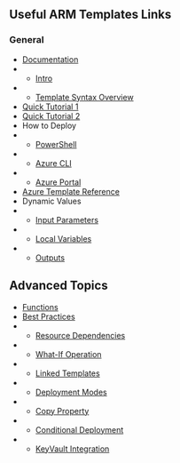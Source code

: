 ## Useful ARM Templates Links

### General

* [Documentation](https://learn.microsoft.com/en-us/azure/azure-resource-manager/templates/)
* * [Intro](https://learn.microsoft.com/en-us/azure/azure-resource-manager/templates/overview)
* * [Template Syntax Overview](https://learn.microsoft.com/en-us/azure/azure-resource-manager/templates/syntax)
* [Quick Tutorial 1](https://learn.microsoft.com/en-us/azure/azure-resource-manager/templates/deployment-tutorial-local-template)
* [Quick Tutorial 2](https://learn.microsoft.com/en-us/azure/azure-resource-manager/templates/template-tutorial-create-first-template)
* How to Deploy
* * [PowerShell](https://learn.microsoft.com/en-us/azure/azure-resource-manager/templates/deploy-powershell)
* * [Azure CLI](https://learn.microsoft.com/en-us/azure/azure-resource-manager/templates/deploy-cli)
* * [Azure Portal](https://learn.microsoft.com/en-us/azure/azure-resource-manager/templates/deploy-portal)
* [Azure Template Reference](https://learn.microsoft.com/en-us/azure/templates/)
* Dynamic Values
* * [Input Parameters](https://learn.microsoft.com/en-us/azure/azure-resource-manager/templates/parameters)
* * [Local Variables](https://learn.microsoft.com/en-us/azure/azure-resource-manager/templates/variables)
* * [Outputs](https://learn.microsoft.com/en-us/azure/azure-resource-manager/templates/outputs?tabs=azure-powershell)

## Advanced Topics

* [Functions](https://learn.microsoft.com/en-us/azure/azure-resource-manager/templates/template-functions)
* [Best Practices](https://learn.microsoft.com/en-us/azure/azure-resource-manager/templates/best-practices)
* * [Resource Dependencies](https://learn.microsoft.com/en-us/azure/azure-resource-manager/templates/best-practices#resource-dependencies)
* * [What-If Operation](https://learn.microsoft.com/en-us/azure/azure-resource-manager/templates/deploy-what-if?tabs=azure-powershell)
* * [Linked Templates](https://learn.microsoft.com/en-us/azure/azure-resource-manager/templates/template-specs-create-linked?tabs=azure-powershell)
* * [Deployment Modes](https://learn.microsoft.com/en-us/azure/azure-resource-manager/templates/deployment-modes)
* * [Copy Property](https://learn.microsoft.com/en-us/azure/azure-resource-manager/templates/copy-properties)
* * [Conditional Deployment](https://learn.microsoft.com/en-us/azure/azure-resource-manager/templates/conditional-resource-deployment)
* * [KeyVault Integration](https://learn.microsoft.com/en-us/azure/azure-resource-manager/templates/template-tutorial-use-key-vault)

